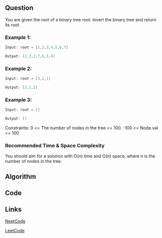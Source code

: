 ## Question
You are given the root of a binary tree root. Invert the binary tree and return its root.
### Example 1:



```java
Input: root = [1,2,3,4,5,6,7]

Output: [1,3,2,7,6,5,4]

```
### Example 2:



```java
Input: root = [3,2,1]

Output: [3,1,2]

```
### Example 3:


```java
Input: root = []

Output: []

```
Constraints:
0 <= The number of nodes in the tree <= 100.
-100 <= Node.val <= 100


### Recommended Time & Space Complexity

You should aim for a solution with O(n) time and O(n) space, where n is the number of nodes in the tree.




## Algorithm

## Code

## Links

[NeetCode](https://neetcode.io/problems/invert-a-binary-tree)

[LeetCode](https://leetcode.com/problems/invert-a-binary-tree)
